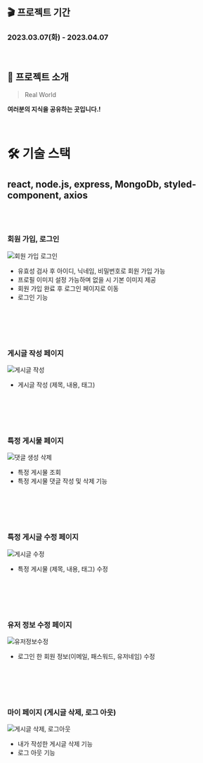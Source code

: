 ## 🎬 프로젝트 기간  
<h3>2023.03.07(화) - 2023.04.07</h3>

<br>

## 📑 프로젝트 소개

>  Real World

**여러분의 지식을 공유하는 곳입니다.!**

<br>


# 🛠 기술 스택
## react,    node.js,    express,    MongoDb,    styled-component,    axios

<br/><br/>

### 회원 가입, 로그인
![회원 가입 로그인](https://github.com/Rohsu95/Side-Project/assets/97446711/934f8e88-0aff-4b58-8a0a-5a21ef82f52e.gif)
 * 유효성 검사 후 아이디, 닉네임, 비밀번호로 회원 가입 가능
 * 프로필 이미지 설정 가능하며 없을 시 기본 이미지 제공
 * 회원 가입 완료 후 로그인 페이지로 이동
 * 로그인 기능

<br/><br/><br/><br/>

### 게시글 작성 페이지
![게시글 작성](https://github.com/Rohsu95/Side-Project/assets/97446711/a0e27b7c-bd30-4f8b-9313-9aad40d1a810.gif)
 * 게시글 작성 (제목, 내용, 태그)

<br/><br/><br/><br/>

### 특정 게시물 페이지 
![댓글 생성 삭제](https://github.com/Rohsu95/Side-Project/assets/97446711/5f7aaada-736f-44b8-9293-819e8c4dedf0.gif)
* 특정 게시물 조회
* 특정 게시물 댓글 작성 및 삭제 기능

<br/><br/><br/><br/>

### 특정 게시글 수정 페이지
![게시글 수정](https://github.com/Rohsu95/Side-Project/assets/97446711/2cdfd83a-dcf8-43c9-b9b1-3054249ad5e5.gif)
* 특정 게시물 (제목, 내용, 태그) 수정

<br/><br/><br/><br/>

### 유저 정보 수정 페이지
![유저정보수정](https://github.com/Rohsu95/Side-Project/assets/97446711/b680ada6-14dd-4610-b317-c786f86a38d8.gif)
* 로그인 한 회원 정보(이메일, 패스워드, 유저네임) 수정

<br/><br/><br/><br/>

### 마이 페이지 (게시글 삭제, 로그 아웃)
![게시글 삭제, 로그아웃](https://github.com/Rohsu95/Side-Project/assets/97446711/b66a678e-f747-491e-b8ce-e63c2821a7a3.gif)
* 내가 작성한 게시글 삭제 기능
* 로그 아웃 기능



  
 




<br/>
